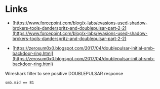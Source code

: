 # Links

- [https://www.forcepoint.com/blog/x-labs/evasions-used-shadow-brokers-tools-danderspritz-and-doublepulsar-part-2-2](https://www.forcepoint.com/blog/x-labs/evasions-used-shadow-brokers-tools-danderspritz-and-doublepulsar-part-2-2)

- [https://zerosum0x0.blogspot.com/2017/04/doublepulsar-initial-smb-backdoor-ring.html](https://zerosum0x0.blogspot.com/2017/04/doublepulsar-initial-smb-backdoor-ring.html)

Wireshark filter to see positive DOUBLEPULSAR response

```smb.mid == 81```
